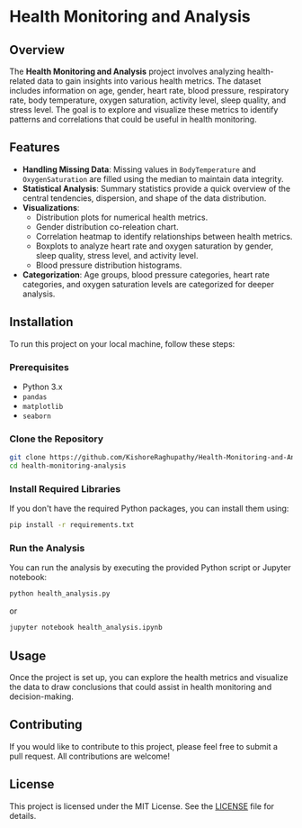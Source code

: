 # Health Monitoring and Analysis

## Overview

The **Health Monitoring and Analysis** project involves analyzing health-related data to gain insights into various health metrics. The dataset includes information on age, gender, heart rate, blood pressure, respiratory rate, body temperature, oxygen saturation, activity level, sleep quality, and stress level. The goal is to explore and visualize these metrics to identify patterns and correlations that could be useful in health monitoring.

## Features

- **Handling Missing Data**: Missing values in `BodyTemperature` and `OxygenSaturation` are filled using the median to maintain data integrity.
- **Statistical Analysis**: Summary statistics provide a quick overview of the central tendencies, dispersion, and shape of the data distribution.
- **Visualizations**: 
  - Distribution plots for numerical health metrics.
  - Gender distribution co-releation chart.
  - Correlation heatmap to identify relationships between health metrics.
  - Boxplots to analyze heart rate and oxygen saturation by gender, sleep quality, stress level, and activity level.
  - Blood pressure distribution histograms.
- **Categorization**: Age groups, blood pressure categories, heart rate categories, and oxygen saturation levels are categorized for deeper analysis.

## Installation

To run this project on your local machine, follow these steps:

### Prerequisites

- Python 3.x
- `pandas`
- `matplotlib`
- `seaborn`

### Clone the Repository

```bash
git clone https://github.com/KishoreRaghupathy/Health-Monitoring-and-Analysis.git
cd health-monitoring-analysis
```

### Install Required Libraries

If you don't have the required Python packages, you can install them using:

```bash
pip install -r requirements.txt
```

### Run the Analysis

You can run the analysis by executing the provided Python script or Jupyter notebook:

```bash
python health_analysis.py
```

or

```bash
jupyter notebook health_analysis.ipynb
```

## Usage

Once the project is set up, you can explore the health metrics and visualize the data to draw conclusions that could assist in health monitoring and decision-making.

## Contributing

If you would like to contribute to this project, please feel free to submit a pull request. All contributions are welcome!

## License

This project is licensed under the MIT License. See the [LICENSE](LICENSE) file for details.

